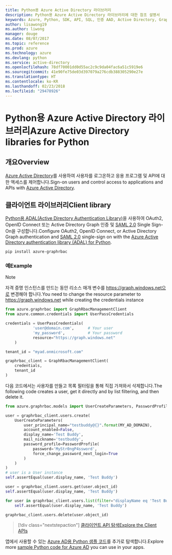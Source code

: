 ```yaml
---
title: Python용 Azure Active Directory 라이브러리
description: Python용 Azure Active Directory 라이브러리에 대한 참조 설명서
keywords: Azure, Python, SDK, API, SQL, 인증 AAD, Active Directory, Graph, OAuth 2.0
author: lisawong19
ms.author: liwong
manager: douge
ms.date: 08/07/2017
ms.topic: reference
ms.prod: azure
ms.technology: azure
ms.devlang: python
ms.service: active-directory
ms.openlocfilehash: 78df70001dd0d55ac2c9c9da04fac6a51c5919e6
ms.sourcegitcommit: 41e90fe75de03d397079a276cdb388305290e27e
ms.translationtype: HT
ms.contentlocale: ko-KR
ms.lasthandoff: 02/23/2018
ms.locfileid: "29478926"
---
```

# <a name="azure-active-directory-libraries-for-python"></a><span data-ttu-id="3df7b-104">Python용 Azure Active Directory 라이브러리</span><span class="sxs-lookup"><span data-stu-id="3df7b-104">Azure Active Directory libraries for Python</span></span>

## <a name="overview"></a><span data-ttu-id="3df7b-105">개요</span><span class="sxs-lookup"><span data-stu-id="3df7b-105">Overview</span></span>

<span data-ttu-id="3df7b-106">[Azure Active Directory](/azure/active-directory/active-directory-whatis)를 사용하여 사용자를 로그온하고 응용 프로그램 및 API에 대한 액세스를 제어합니다.</span><span class="sxs-lookup"><span data-stu-id="3df7b-106">Sign-on users and control access to applications and APIs with [Azure Active Directory](/azure/active-directory/active-directory-whatis).</span></span>

## <a name="client-library"></a><span data-ttu-id="3df7b-107">클라이언트 라이브러리</span><span class="sxs-lookup"><span data-stu-id="3df7b-107">Client library</span></span>

<span data-ttu-id="3df7b-108">[Python용 ADAL(Active Directory Authentication Library)](https://github.com/AzureAD/azure-activedirectory-library-for-python)을 사용하여 OAuth2, OpenID Connect 또는 Active Directory Graph 인증 및 [SAML 2.0](https://docs.microsoft.com/azure/active-directory/develop/active-directory-saml-protocol-reference) Single Sign-On을 구성합니다.</span><span class="sxs-lookup"><span data-stu-id="3df7b-108">Configure OAuth2, OpenID Connect, or Active Directory Graph authentication and [SAML 2.0](https://docs.microsoft.com/azure/active-directory/develop/active-directory-saml-protocol-reference) single-sign on with the [Azure Active Directory authentication library (ADAL) for Python](https://github.com/AzureAD/azure-activedirectory-library-for-python).</span></span>

```bash
pip install azure-graphrbac
```

### <a name="example"></a><span data-ttu-id="3df7b-109">예</span><span class="sxs-lookup"><span data-stu-id="3df7b-109">Example</span></span>
> [!NOTE]
> <span data-ttu-id="3df7b-110">자격 증명 인스턴스를 만드는 동안 리소스 매개 변수를 https://graph.windows.net으로 변경해야 합니다.</span><span class="sxs-lookup"><span data-stu-id="3df7b-110">You need to change the resource parameter to https://graph.windows.net while creating the credentials instance</span></span>

```python
from azure.graphrbac import GraphRbacManagementClient
from azure.common.credentials import UserPassCredentials

credentials = UserPassCredentials(
            'user@domain.com',      # Your user
            'my_password',          # Your password
            resource="https://graph.windows.net"
    )

tenant_id = "myad.onmicrosoft.com"

graphrbac_client = GraphRbacManagementClient(
    credentials,
    tenant_id
)
```
<span data-ttu-id="3df7b-111">다음 코드에서는 사용자를 만들고 목록 필터링을 통해 직접 가져와서 삭제합니다.</span><span class="sxs-lookup"><span data-stu-id="3df7b-111">The following code creates a user, get it directly and by list filtering, and then delete it.</span></span>
```python
from azure.graphrbac.models import UserCreateParameters, PasswordProfile

user = graphrbac_client.users.create(
    UserCreateParameters(
        user_principal_name="testbuddy@{}".format(MY_AD_DOMAIN),
        account_enabled=False,
        display_name='Test Buddy',
        mail_nickname='testbuddy',
        password_profile=PasswordProfile(
            password='MyStr0ngP4ssword',
            force_change_password_next_login=True
        )
    )
)
# user is a User instance
self.assertEqual(user.display_name, 'Test Buddy')

user = graphrbac_client.users.get(user.object_id)
self.assertEqual(user.display_name, 'Test Buddy')

for user in graphrbac_client.users.list(filter="displayName eq 'Test Buddy'"):
    self.assertEqual(user.display_name, 'Test Buddy')

graphrbac_client.users.delete(user.object_id)
```

> [!div class="nextstepaction"]
> [<span data-ttu-id="3df7b-112">클라이언트 API 탐색</span><span class="sxs-lookup"><span data-stu-id="3df7b-112">Explore the Client APIs</span></span>](/python/api/overview/azure/activedirectory/client)

<span data-ttu-id="3df7b-113">앱에서 사용할 수 있는 [Azure AD용 Python 샘플 코드](https://azure.microsoft.com/en-us/resources/samples/?term=active+directory&platform=python)를 추가로 탐색합니다.</span><span class="sxs-lookup"><span data-stu-id="3df7b-113">Explore more [sample Python code for Azure AD](https://azure.microsoft.com/en-us/resources/samples/?term=active+directory&platform=python) you can use in your apps.</span></span>